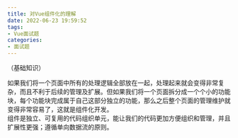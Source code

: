 ```yaml
---
title: 对Vue组件化的理解
date: 2022-06-23 19:59:52
tags:
- Vue面试题
categories:
- 面试题
---
```

（基础知识）


<!--more-->


如果我们将一个页面中所有的处理逻辑全部放在一起，处理起来就会变得非常复杂，而且不利于后续的管理及扩展。但如果我们将一个页面拆分成一个个小的功能块，每个功能块完成属于自己这部分独立的功能，那么之后整个页面的管理维护就变得非常容易了，这就是组件化开发。  
组件是独立、可复用的代码组织单元，能让我们的代码更加方便组织和管理，并且扩展性更强；遵循单向数据流的原则。